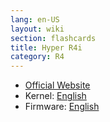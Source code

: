 ```yaml
---
lang: en-US
layout: wiki
section: flashcards
title: Hyper R4i
category: R4
---
```


- [Official Website](http://hyper4i.com)
- Kernel: [English](https://github.com/DS-Homebrew/Flashcard-Firmware-Archive/blob/master/HyperR4i_v1.58.rar?raw=true)
- Firmware: [English](https://github.com/DS-Homebrew/Flashcard-Firmware-Archive/blob/master/HyperR4i_F1.4_firmware.rar?raw=true)
